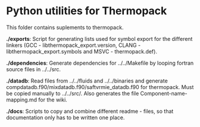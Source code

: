 # Python utilities for Thermopack

This folder contains suplements to thermopack.

**./exports**: Script for generating lists used for symbol export for the different linkers (GCC - libthermopack_export.version, CLANG - libthermopack_export.symbols and MSVC - thermopack.def).  
  
**./dependencies**: Generate dependencies for ../../Makefile by looping fortran source files in ../../src.  
  
**./datadb**: Read files from ../../fluids and ../../binaries and generate compdatadb.f90/mixdatadb.f90/saftvrmie_datadb.f90 for thermopack. Must be copied manually to ../../src/. 
    Also generates the file Component-name-mapping.md for the wiki.

**./docs**: Scripts to copy and combine different readme - files, so that documentation only has to be written one place.